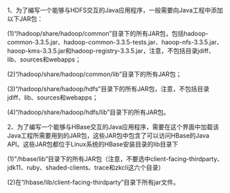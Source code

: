 1、为了编写一个能够与HDFS交互的Java应用程序，一般需要向Java工程中添加以下JAR包：

(1)“/hadoop/share/hadoop/common”目录下的所有JAR包，包括hadoop-common-3.3.5.jar、hadoop-common-3.3.5-tests.jar、haoop-nfs-3.3.5.jar、haoop-kms-3.3.5.jar和hadoop-registry-3.3.5.jar，注意，不包括目录jdiff、lib、sources和webapps；

(2)“/hadoop/share/hadoop/common/lib”目录下的所有JAR包；

(3)“/hadoop/share/hadoop/hdfs”目录下的所有JAR包，注意，不包括目录jdiff、lib、sources和webapps；

(4)“/hadoop/share/hadoop/hdfs/lib”目录下的所有JAR包。


2、为了编写一个能够与HBase交互的Java应用程序，需要在这个界面中加载该Java工程所需要用到的JAR包，这些JAR包中包含了可以访问HBase的Java  API。这些JAR包都位于Linux系统的HBase安装目录的lib目录下

(1)"/hbase/lib”目录下的所有JAR包（注意，不要选中client-facing-thirdparty、jdk11、ruby、shaded-clients、trace和zkcli这六个目录）

(2)在“/hbase/lib/client-facing-thirdparty”目录下所有jar文件。
